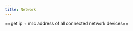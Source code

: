 ```yaml
---
title: Network
---
```


==get ip + mac address of all connected network devices==
```arp -an</code>
